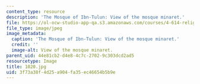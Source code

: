 ```yaml
---
content_type: resource
description: 'The Mosque of Ibn-Tulun: View of the mosque minaret.'
file: https://ol-ocw-studio-app-qa.s3.amazonaws.com/courses/4-614-religious-architecture-and-islamic-cultures-fall-2002/3f73a38f4d25a904fa35ec46654b5b9e_1020.jpg
file_type: image/jpeg
image_metadata:
  caption: 'The Mosque of Ibn-Tulun: View of the mosque minaret.'
  credit: ''
  image-alt: View of the mosque minaret.
parent_uid: 44e81cb2-d4e8-4c7c-2702-9c303dcd2ad5
resourcetype: Image
title: 1020.jpg
uid: 3f73a38f-4d25-a904-fa35-ec46654b5b9e
---
```

